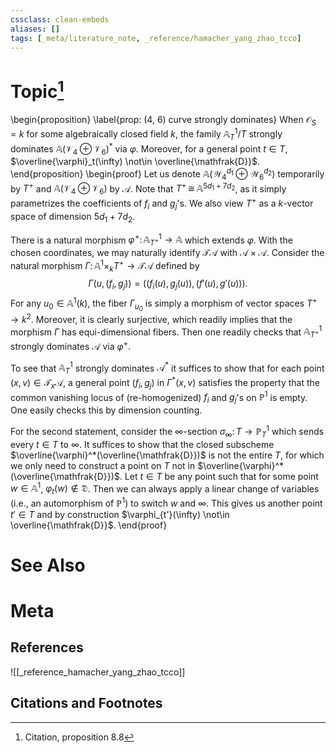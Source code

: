 ```yaml
---
cssclass: clean-embeds
aliases: []
tags: [_meta/literature_note, _reference/hamacher_yang_zhao_tcco]
---
```

# Topic[^1]
\begin{proposition}
\label{prop: (4, 6) curve strongly dominates}
When $\mathcal{O}_S = k$ for some algebraically closed field $k$, the family $\mathbb{A}^1_T / T$ strongly dominates $\mathbb{A}(\mathcal{V}_4 \oplus \mathcal{V}_6)^*$ via $\varphi$. Moreover, for a general point $t \in T$, $\overline{\varphi}_t(\infty) \not\in \overline{\mathfrak{D}}$. 
\end{proposition}
\begin{proof}
Let us denote $\mathbb{A}(\mathcal{W}_4^{d_1} \oplus \mathcal{W}_6^{d_2})$ temporarily by $T^+$ and $\mathbb{A}(\mathcal{V}_4 \oplus \mathcal{V}_6)$ by $\mathscr{A}$. Note that $T^+ \,{\cong}\, \mathbb{A}^{5 d_1 + 7 d_2}$, as it simply parametrizes the coefficients of $f_i$ and $g_j$'s. We also view $T^+$ as a $k$-vector space of dimension $5 d_1 + 7 d_2$. 

There is a natural morphism $\varphi^+ \colon \mathbb{A}^1_{T^+} \to \mathbb{A}$ which extends $\varphi$. With the chosen coordinates, we may naturally identify $\mathcal{T} \mathscr{A}$ with $\mathscr{A} \times \mathscr{A}$. Consider the natural morphism $\Gamma \colon \mathbb{A}^1 \times_k T^+ \to \mathcal{T} \mathscr{A}$ defined by 
$$ \Gamma(u, (f_i, g_j)) = \left( (f_i(u), g_j(u)), (f'(u), g'(u)) \right). $$
For any $u_0 \in \mathbb{A}^1(k)$, the fiber $\Gamma_{u_0}$ is simply a morphism of vector spaces $T^+ \to k^2$. Moreover, it is clearly surjective, which readily implies that the morphism $\Gamma$ has equi-dimensional fibers. Then one readily checks that $\mathbb{A}^1_{T^+}$ strongly dominates $\mathscr{A}$ via $\varphi^+$. 

To see that $\mathbb{A}^1_T$ strongly dominates $\mathscr{A}^*$ it suffices to show that for each point $(x, v) \in \mathcal{T}_x \mathscr{A}$, a general point $(f_i, g_j)$ in $\Gamma^*(x, v)$ satisfies the property that the common vanishing locus of (re-homogenized) $f_i$ and $g_j$'s on $\mathbb{P}^1$ is empty. One easily checks this by dimension counting. 

For the second statement, consider the $\infty$-section $\sigma_\infty \colon T \to \mathbb{P}^1_T$ which sends every $t \in T$ to $\infty$. It suffices to show that the closed subscheme $\overline{\varphi}^*(\overline{\mathfrak{D}})$ is not the entire $T$, for which we only need to construct a point on $T$ not in $\overline{\varphi}^*(\overline{\mathfrak{D}})$. Let $t \in T$ be any point such that for some point $w \in \mathbb{A}^1$, $\varphi_t(w) \not\in \mathfrak{D}$. Then we can always apply a linear change of variables (i.e., an automorphism of $\mathbb{P}^1$) to switch $w$ and $\infty$. This gives us another point $t' \in T$ and by construction $\varphi_{t'}(\infty) \not\in \overline{\mathfrak{D}}$. 
\end{proof}

# See Also

# Meta
## References
![[_reference_hamacher_yang_zhao_tcco]]


## Citations and Footnotes
[^1]: Citation, proposition 8.8